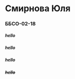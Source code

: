 # Смирнова Юля #
### ББСО-02-18 ###



##### *hello*
##### __hello__
##### **_hello_**
##### ~~hello~~
